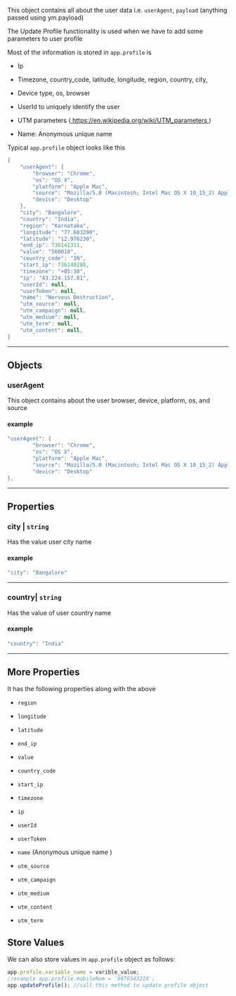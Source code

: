 
This object contains all about the user data i.e. `userAgent`, `payload`
(anything passed using ym.payload)

The Update Profile functionality is used when we have to add some
parameters to user profile

Most of the information is stored in `app.profile` is

-   Ip

-   Timezone, country_code, latitude, longitude, region, country, city,

-   Device type, os, browser

-   UserId to uniquely identify the user

-   UTM parameters
    ([ https://en.wikipedia.org/wiki/UTM_parameters ](https://en.wikipedia.org/wiki/UTM_parameters))

-   Name: Anonymous unique name

 


Typical `app.profile` object looks like this

 

 

``` java
{
    "userAgent": {
        "browser": "Chrome",
        "os": "OS X",
        "platform": "Apple Mac",
        "source": "Mozilla/5.0 (Macintosh; Intel Mac OS X 10_15_2) AppleWebKit/537.36 (KHTML, like Gecko) Chrome/79.0.3945.130 Safari/537.36",
        "device": "Desktop"
    },
    "city": "Bangalore",
    "country": "India",
    "region": "Karnataka",
    "longitude": "77.603290",
    "latitude": "12.976230",
    "end_ip": 736141311,
    "value": "560018",
    "country_code": "IN",
    "start_ip": 736140288,
    "timezone": "+05:30",
    "ip": "43.224.157.81",
    "userId": null,
    "userToken": null,
    "name": "Nervous Destruction",
    "utm_source": null,
    "utm_campaign": null,
    "utm_medium": null,
    "utm_term": null,
    "utm_content": null,
}
```

 

 

------------------------------------------------------------------------

## Objects

### userAgent

This object contains about the user browser, device, platform, os, and
source

#### example

 

 

``` java
"userAgent": {
        "browser": "Chrome",
        "os": "OS X",
        "platform": "Apple Mac",
        "source": "Mozilla/5.0 (Macintosh; Intel Mac OS X 10_15_2) AppleWebKit/537.36 (KHTML, like Gecko) Chrome/79.0.3945.130 Safari/537.36",
        "device": "Desktop"
},
```

 

 

------------------------------------------------------------------------

## Properties

### city \| `string`

Has the value user city name

#### example

 

 

``` java
"city": "Bangalore"
```

 

 

------------------------------------------------------------------------

### country\| `string`

Has the value of user country name

#### example

 

 

``` java
"country": "India"
```

 

 

------------------------------------------------------------------------

## More Properties

It has the following properties along with the above

-   `region`

-   `longitude`

-   `latitude`

-   `end_ip`

-   `value`

-   `country_code`

-   `start_ip`

-   `timezone`

-   `ip`

-   `userId`

-   `userToken`

-   `name` (Anonymous unique name )

-   `utm_source`

-   `utm_campaign`

-   `utm_medium`

-   `utm_content`

-   `utm_term`

## Store Values

We can also store values in `app.profile` object as follows:

 

 

``` js
app.profile.variable_name = varible_value;
//example app.profile.mobileNum = '9876543210';
app.updateProfile(); //call this method to update profile object
```

 

 
